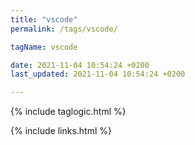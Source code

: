 ```yaml
---
title: "vscode"
permalink: /tags/vscode/

tagName: vscode

date: 2021-11-04 10:54:24 +0200
last_updated: 2021-11-04 10:54:24 +0200

---
```


{% include taglogic.html %}

{% include links.html %}
